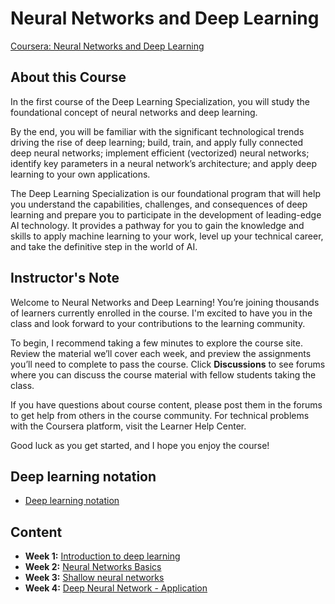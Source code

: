 # Neural Networks and Deep Learning
[Coursera: Neural Networks and Deep Learning](https://www.coursera.org/learn/neural-networks-deep-learning)

## About this Course
In the first course of the Deep Learning Specialization, you will study the foundational concept of neural networks and deep learning.

By the end, you will be familiar with the significant technological trends driving the rise of deep learning; build, train, and apply fully connected deep neural networks; implement efficient (vectorized) neural networks; identify key parameters in a neural network’s architecture; and apply deep learning to your own applications.

The Deep Learning Specialization is our foundational program that will help you understand the capabilities, challenges, and consequences of deep learning and prepare you to participate in the development of leading-edge AI technology. It provides a pathway for you to gain the knowledge and skills to apply machine learning to your work, level up your technical career, and take the definitive step in the world of AI.

## Instructor's Note

Welcome to Neural Networks and Deep Learning! You’re joining thousands of learners currently enrolled in the course. I'm excited to have you in the class and look forward to your contributions to the learning community.

To begin, I recommend taking a few minutes to explore the course site. Review the material we’ll cover each week, and preview the assignments you’ll need to complete to pass the course. Click **Discussions** to see forums where you can discuss the course material with fellow students taking the class.

If you have questions about course content, please post them in the forums to get help from others in the course community. For technical problems with the Coursera platform, visit the Learner Help Center.

Good luck as you get started, and I hope you enjoy the course!

## Deep learning notation
* [Deep learning notation](./deep-learning-notation.pdf)

## Content
* **Week 1:** [Introduction to deep learning](./Week1/README.md)
* **Week 2:** [Neural Networks Basics](./Week2/README.md)
* **Week 3:** [Shallow neural networks](./Week3/README.md)
* **Week 4:** [Deep Neural Network - Application](./Week4/README.md)
